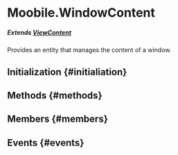 Moobile.WindowContent
================================================================================

##### Extends [ViewContent](View/ViewContent.md)

Provides an entity that manages the content of a window.

Initialization {#initialiation}
--------------------------------------------------------------------------------

Methods {#methods}
--------------------------------------------------------------------------------


Members {#members}
--------------------------------------------------------------------------------


Events {#events}
--------------------------------------------------------------------------------